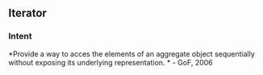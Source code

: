 ## Iterator

### Intent
*Provide a way to acces the elements of an  aggregate object sequentially without exposing its underlying representation. * - GoF, 2006
